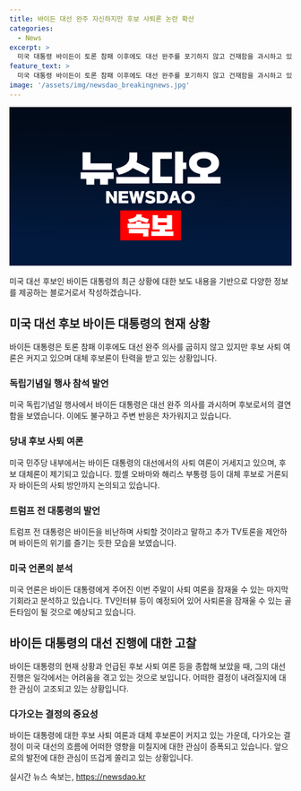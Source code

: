 ```yaml
---
title: 바이든 대선 완주 자신하지만 후보 사퇴론 논란 확산
categories:
  - News
excerpt: >
  미국 대통령 바이든이 토론 참패 이후에도 대선 완주를 포기하지 않고 건재함을 과시하고 있지만, 후보 사퇴 여론은 크게 커지고 있습니다. 주변 반응은 차갑고, 민주당 내에서도 대체 후보론이 탄력을 받고 있습니다. 전 대통령 트럼프는 바이든의 쇠퇴를 즐겨하며 현 상황에 대한 코멘트를 내놓고 있습니다. 이에 따라 오바마 전 대통령의 부인 미셸 오바마와 해리스 부통령 등이 대체 후보로 거론되고 있으며, 미국 언론은 이번 주말을 사퇴론을 잠재울 수 있는 마지막 골든타임으로 보고 있습니다.
feature_text: >
  미국 대통령 바이든이 토론 참패 이후에도 대선 완주를 포기하지 않고 건재함을 과시하고 있지만, 후보 사퇴 여론은 크게 커지고 있습니다. 주변 반응은 차갑고, 민주당 내에서도 대체 후보론이 탄력을 받고 있습니다. 전 대통령 트럼프는 바이든의 쇠퇴를 즐겨하며 현 상황에 대한 코멘트를 내놓고 있습니다. 이에 따라 오바마 전 대통령의 부인 미셸 오바마와 해리스 부통령 등이 대체 후보로 거론되고 있으며, 미국 언론은 이번 주말을 사퇴론을 잠재울 수 있는 마지막 골든타임으로 보고 있습니다.
image: '/assets/img/newsdao_breakingnews.jpg'
---
```


<p><img src="/assets/img/newsdao_breakingnews.jpg" alt="ranknews 속보" /></p>

<p>미국 대선 후보인 바이든 대통령의 최근 상황에 대한 보도 내용을 기반으로 다양한 정보를 제공하는 블로거로서 작성하겠습니다.</p>

<h2 data-ke-size="size26">미국 대선 후보 바이든 대통령의 현재 상황</h2>

<p data-ke-size="size16">바이든 대통령은 토론 참패 이후에도 대선 완주 의사를 굽히지 않고 있지만 후보 사퇴 여론은 커지고 있으며 대체 후보론이 탄력을 받고 있는 상황입니다.</p>

<h3>독립기념일 행사 참석 발언</h3>

<p data-ke-size="size16">미국 독립기념일 행사에서 바이든 대통령은 대선 완주 의사를 과시하며 후보로서의 결연함을 보였습니다. 이에도 불구하고 주변 반응은 차가워지고 있습니다.</p>

<h3>당내 후보 사퇴 여론</h3>

<p data-ke-size="size16">미국 민주당 내부에서는 바이든 대통령의 대선에서의 사퇴 여론이 거세지고 있으며, 후보 대체론이 제기되고 있습니다. 믰셸 오바마와 해리스 부통령 등이 대체 후보로 거론되자 바이든의 사퇴 방안까지 논의되고 있습니다.</p>

<h3>트럼프 전 대통령의 발언</h3>

<p data-ke-size="size16">트럼프 전 대통령은 바이든을 비난하며 사퇴할 것이라고 말하고 추가 TV토론을 제안하며 바이든의 위기를 즐기는 듯한 모습을 보였습니다.</p>

<h3>미국 언론의 분석</h3>

<p data-ke-size="size16">미국 언론은 바이든 대통령에게 주어진 이번 주말이 사퇴 여론을 잠재울 수 있는 마지막 기회라고 분석하고 있습니다. TV인터뷰 등이 예정되어 있어 사퇴론을 잠재울 수 있는 골든타임이 될 것으로 예상되고 있습니다.</p>

<h2 data-ke-size="size26">바이든 대통령의 대선 진행에 대한 고찰</h2>

<p data-ke-size="size16">바이든 대통령의 현재 상황과 언급된 후보 사퇴 여론 등을 종합해 보았을 때, 그의 대선 진행은 일각에서는 어려움을 겪고 있는 것으로 보입니다. 어떠한 결정이 내려질지에 대한 관심이 고조되고 있는 상황입니다.</p>

<h3>다가오는 결정의 중요성</h3>

<p data-ke-size="size16">바이든 대통령에 대한 후보 사퇴 여론과 대체 후보론이 커지고 있는 가운데, 다가오는 결정이 미국 대선의 흐름에 어떠한 영향을 미칠지에 대한 관심이 증폭되고 있습니다. 앞으로의 발전에 대한 관심이 뜨겁게 쏠리고 있는 상황입니다.</p>
실시간 뉴스 속보는, <a href="https://newsdao.kr" rel="dofollow">https://newsdao.kr</a>


